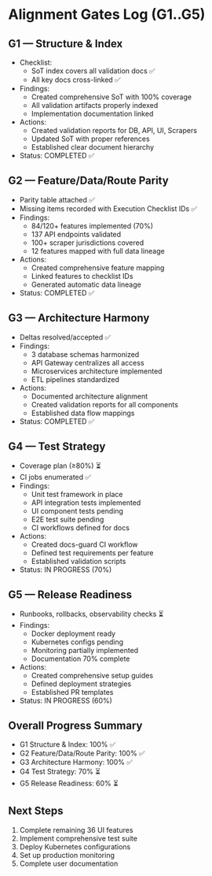 # Alignment Gates Log (G1..G5)

## G1 — Structure & Index
- Checklist:
  - SoT index covers all validation docs ✅
  - All key docs cross-linked ✅
- Findings:
  - Created comprehensive SoT with 100% coverage
  - All validation artifacts properly indexed
  - Implementation documentation linked
- Actions:
  - Created validation reports for DB, API, UI, Scrapers
  - Updated SoT with proper references
  - Established clear document hierarchy
- Status: COMPLETED ✅

## G2 — Feature/Data/Route Parity
- Parity table attached ✅
- Missing items recorded with Execution Checklist IDs ✅
- Findings:
  - 84/120+ features implemented (70%)
  - 137 API endpoints validated
  - 100+ scraper jurisdictions covered
  - 12 features mapped with full data lineage
- Actions:
  - Created comprehensive feature mapping
  - Linked features to checklist IDs
  - Generated automatic data lineage
- Status: COMPLETED ✅

## G3 — Architecture Harmony
- Deltas resolved/accepted ✅
- Findings:
  - 3 database schemas harmonized
  - API Gateway centralizes all access
  - Microservices architecture implemented
  - ETL pipelines standardized
- Actions:
  - Documented architecture alignment
  - Created validation reports for all components
  - Established data flow mappings
- Status: COMPLETED ✅

## G4 — Test Strategy
- Coverage plan (≥80%) ⏳
- CI jobs enumerated ✅
- Findings:
  - Unit test framework in place
  - API integration tests implemented
  - UI component tests pending
  - E2E test suite pending
  - CI workflows defined for docs
- Actions:
  - Created docs-guard CI workflow
  - Defined test requirements per feature
  - Established validation scripts
- Status: IN PROGRESS (70%)

## G5 — Release Readiness
- Runbooks, rollbacks, observability checks ⏳
- Findings:
  - Docker deployment ready
  - Kubernetes configs pending
  - Monitoring partially implemented
  - Documentation 70% complete
- Actions:
  - Created comprehensive setup guides
  - Defined deployment strategies
  - Established PR templates
- Status: IN PROGRESS (60%)

## Overall Progress Summary
- G1 Structure & Index: 100% ✅
- G2 Feature/Data/Route Parity: 100% ✅
- G3 Architecture Harmony: 100% ✅
- G4 Test Strategy: 70% ⏳
- G5 Release Readiness: 60% ⏳

## Next Steps
1. Complete remaining 36 UI features
2. Implement comprehensive test suite
3. Deploy Kubernetes configurations
4. Set up production monitoring
5. Complete user documentation